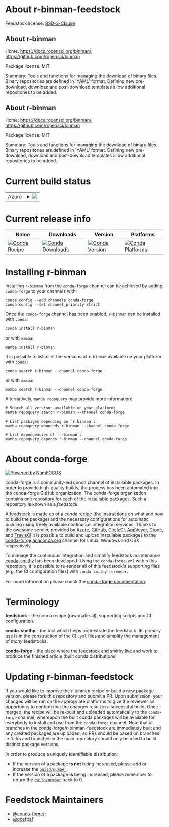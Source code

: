 About r-binman-feedstock
========================

Feedstock license: [BSD-3-Clause](https://github.com/conda-forge/r-binman-feedstock/blob/main/LICENSE.txt)


About r-binman
--------------

Home: https://docs.ropensci.org/binman/, https://github.com/ropensci/binman

Package license: MIT

Summary: Tools and functions for managing the download of binary files. Binary repositories are defined in 'YAML' format. Defining new pre-download, download and post-download templates allow additional repositories to be added.

About r-binman
--------------

Home: https://docs.ropensci.org/binman/, https://github.com/ropensci/binman

Package license: MIT

Summary: Tools and functions for managing the download of binary files. Binary repositories are defined in 'YAML' format. Defining new pre-download, download and post-download templates allow additional repositories to be added.

Current build status
====================


<table>
    
  <tr>
    <td>Azure</td>
    <td>
      <details>
        <summary>
          <a href="https://dev.azure.com/conda-forge/feedstock-builds/_build/latest?definitionId=13585&branchName=main">
            <img src="https://dev.azure.com/conda-forge/feedstock-builds/_apis/build/status/r-binman-feedstock?branchName=main">
          </a>
        </summary>
        <table>
          <thead><tr><th>Variant</th><th>Status</th></tr></thead>
          <tbody><tr>
              <td>linux_64_r_base4.3</td>
              <td>
                <a href="https://dev.azure.com/conda-forge/feedstock-builds/_build/latest?definitionId=13585&branchName=main">
                  <img src="https://dev.azure.com/conda-forge/feedstock-builds/_apis/build/status/r-binman-feedstock?branchName=main&jobName=linux&configuration=linux%20linux_64_r_base4.3" alt="variant">
                </a>
              </td>
            </tr><tr>
              <td>linux_64_r_base4.4</td>
              <td>
                <a href="https://dev.azure.com/conda-forge/feedstock-builds/_build/latest?definitionId=13585&branchName=main">
                  <img src="https://dev.azure.com/conda-forge/feedstock-builds/_apis/build/status/r-binman-feedstock?branchName=main&jobName=linux&configuration=linux%20linux_64_r_base4.4" alt="variant">
                </a>
              </td>
            </tr><tr>
              <td>osx_64_r_base4.3</td>
              <td>
                <a href="https://dev.azure.com/conda-forge/feedstock-builds/_build/latest?definitionId=13585&branchName=main">
                  <img src="https://dev.azure.com/conda-forge/feedstock-builds/_apis/build/status/r-binman-feedstock?branchName=main&jobName=osx&configuration=osx%20osx_64_r_base4.3" alt="variant">
                </a>
              </td>
            </tr><tr>
              <td>osx_64_r_base4.4</td>
              <td>
                <a href="https://dev.azure.com/conda-forge/feedstock-builds/_build/latest?definitionId=13585&branchName=main">
                  <img src="https://dev.azure.com/conda-forge/feedstock-builds/_apis/build/status/r-binman-feedstock?branchName=main&jobName=osx&configuration=osx%20osx_64_r_base4.4" alt="variant">
                </a>
              </td>
            </tr><tr>
              <td>win_64_r_base4.3</td>
              <td>
                <a href="https://dev.azure.com/conda-forge/feedstock-builds/_build/latest?definitionId=13585&branchName=main">
                  <img src="https://dev.azure.com/conda-forge/feedstock-builds/_apis/build/status/r-binman-feedstock?branchName=main&jobName=win&configuration=win%20win_64_r_base4.3" alt="variant">
                </a>
              </td>
            </tr><tr>
              <td>win_64_r_base4.4</td>
              <td>
                <a href="https://dev.azure.com/conda-forge/feedstock-builds/_build/latest?definitionId=13585&branchName=main">
                  <img src="https://dev.azure.com/conda-forge/feedstock-builds/_apis/build/status/r-binman-feedstock?branchName=main&jobName=win&configuration=win%20win_64_r_base4.4" alt="variant">
                </a>
              </td>
            </tr>
          </tbody>
        </table>
      </details>
    </td>
  </tr>
</table>

Current release info
====================

| Name | Downloads | Version | Platforms |
| --- | --- | --- | --- |
| [![Conda Recipe](https://img.shields.io/badge/recipe-r--binman-green.svg)](https://anaconda.org/conda-forge/r-binman) | [![Conda Downloads](https://img.shields.io/conda/dn/conda-forge/r-binman.svg)](https://anaconda.org/conda-forge/r-binman) | [![Conda Version](https://img.shields.io/conda/vn/conda-forge/r-binman.svg)](https://anaconda.org/conda-forge/r-binman) | [![Conda Platforms](https://img.shields.io/conda/pn/conda-forge/r-binman.svg)](https://anaconda.org/conda-forge/r-binman) |

Installing r-binman
===================

Installing `r-binman` from the `conda-forge` channel can be achieved by adding `conda-forge` to your channels with:

```
conda config --add channels conda-forge
conda config --set channel_priority strict
```

Once the `conda-forge` channel has been enabled, `r-binman` can be installed with `conda`:

```
conda install r-binman
```

or with `mamba`:

```
mamba install r-binman
```

It is possible to list all of the versions of `r-binman` available on your platform with `conda`:

```
conda search r-binman --channel conda-forge
```

or with `mamba`:

```
mamba search r-binman --channel conda-forge
```

Alternatively, `mamba repoquery` may provide more information:

```
# Search all versions available on your platform:
mamba repoquery search r-binman --channel conda-forge

# List packages depending on `r-binman`:
mamba repoquery whoneeds r-binman --channel conda-forge

# List dependencies of `r-binman`:
mamba repoquery depends r-binman --channel conda-forge
```


About conda-forge
=================

[![Powered by
NumFOCUS](https://img.shields.io/badge/powered%20by-NumFOCUS-orange.svg?style=flat&colorA=E1523D&colorB=007D8A)](https://numfocus.org)

conda-forge is a community-led conda channel of installable packages.
In order to provide high-quality builds, the process has been automated into the
conda-forge GitHub organization. The conda-forge organization contains one repository
for each of the installable packages. Such a repository is known as a *feedstock*.

A feedstock is made up of a conda recipe (the instructions on what and how to build
the package) and the necessary configurations for automatic building using freely
available continuous integration services. Thanks to the awesome service provided by
[Azure](https://azure.microsoft.com/en-us/services/devops/), [GitHub](https://github.com/),
[CircleCI](https://circleci.com/), [AppVeyor](https://www.appveyor.com/),
[Drone](https://cloud.drone.io/welcome), and [TravisCI](https://travis-ci.com/)
it is possible to build and upload installable packages to the
[conda-forge](https://anaconda.org/conda-forge) [anaconda.org](https://anaconda.org/)
channel for Linux, Windows and OSX respectively.

To manage the continuous integration and simplify feedstock maintenance
[conda-smithy](https://github.com/conda-forge/conda-smithy) has been developed.
Using the ``conda-forge.yml`` within this repository, it is possible to re-render all of
this feedstock's supporting files (e.g. the CI configuration files) with ``conda smithy rerender``.

For more information please check the [conda-forge documentation](https://conda-forge.org/docs/).

Terminology
===========

**feedstock** - the conda recipe (raw material), supporting scripts and CI configuration.

**conda-smithy** - the tool which helps orchestrate the feedstock.
                   Its primary use is in the construction of the CI ``.yml`` files
                   and simplify the management of *many* feedstocks.

**conda-forge** - the place where the feedstock and smithy live and work to
                  produce the finished article (built conda distributions)


Updating r-binman-feedstock
===========================

If you would like to improve the r-binman recipe or build a new
package version, please fork this repository and submit a PR. Upon submission,
your changes will be run on the appropriate platforms to give the reviewer an
opportunity to confirm that the changes result in a successful build. Once
merged, the recipe will be re-built and uploaded automatically to the
`conda-forge` channel, whereupon the built conda packages will be available for
everybody to install and use from the `conda-forge` channel.
Note that all branches in the conda-forge/r-binman-feedstock are
immediately built and any created packages are uploaded, so PRs should be based
on branches in forks and branches in the main repository should only be used to
build distinct package versions.

In order to produce a uniquely identifiable distribution:
 * If the version of a package **is not** being increased, please add or increase
   the [``build/number``](https://docs.conda.io/projects/conda-build/en/latest/resources/define-metadata.html#build-number-and-string).
 * If the version of a package **is** being increased, please remember to return
   the [``build/number``](https://docs.conda.io/projects/conda-build/en/latest/resources/define-metadata.html#build-number-and-string)
   back to 0.

Feedstock Maintainers
=====================

* [@conda-forge/r](https://github.com/orgs/conda-forge/teams/r/)
* [@ocefpaf](https://github.com/ocefpaf/)

